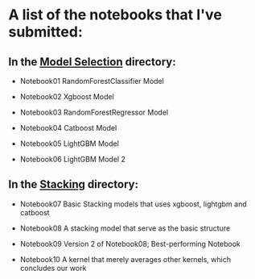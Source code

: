 # A list of the notebooks that I've submitted:

## In the [Model Selection](./Model_Selection) directory:

- Notebook01 RandomForestClassifier Model

- Notebook02 Xgboost Model

- Notebook03 RandomForestRegressor Model

- Notebook04 Catboost Model

- Notebook05 LightGBM Model

- Notebook06 LightGBM Model 2

## In the [Stacking](./Stacking) directory:

- Notebook07 Basic Stacking models that uses xgboost, lightgbm and catboost

- Notebook08 A stacking model that serve as the basic structure

- Notebook09 Version 2 of Notebook08; Best-performing Notebook

- Notebook10 A kernel that merely averages other kernels, which concludes our work
